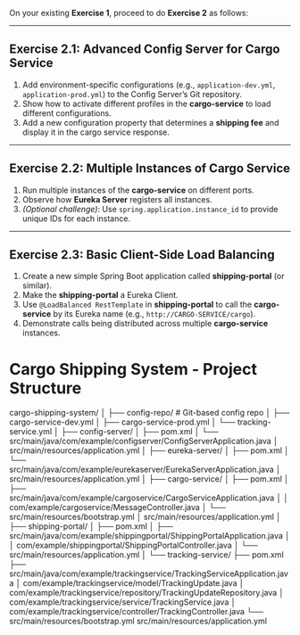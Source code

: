 On your existing **Exercise 1**, proceed to do **Exercise 2** as follows:

---

## Exercise 2.1: Advanced Config Server for Cargo Service

1. Add environment-specific configurations (e.g., `application-dev.yml`, `application-prod.yml`) to the Config Server’s Git repository.  
2. Show how to activate different profiles in the **cargo-service** to load different configurations.  
3. Add a new configuration property that determines a **shipping fee** and display it in the cargo service response.  

---

## Exercise 2.2: Multiple Instances of Cargo Service

1. Run multiple instances of the **cargo-service** on different ports.  
2. Observe how **Eureka Server** registers all instances.  
3. *(Optional challenge)*: Use `spring.application.instance_id` to provide unique IDs for each instance.  

---

## Exercise 2.3: Basic Client-Side Load Balancing

1. Create a new simple Spring Boot application called **shipping-portal** (or similar).  
2. Make the **shipping-portal** a Eureka Client.  
3. Use `@LoadBalanced RestTemplate` in **shipping-portal** to call the **cargo-service** by its Eureka name (e.g., `http://CARGO-SERVICE/cargo`).  
4. Demonstrate calls being distributed across multiple **cargo-service** instances.  



# Cargo Shipping System - Project Structure

cargo-shipping-system/
│
├── config-repo/ # Git-based config repo
│ ├── cargo-service-dev.yml
│ ├── cargo-service-prod.yml
│ └── tracking-service.yml
│
├── config-server/
│ ├── pom.xml
│ └── src/main/java/com/example/configserver/ConfigServerApplication.java
│     src/main/resources/application.yml
│
├── eureka-server/
│ ├── pom.xml
│ └── src/main/java/com/example/eurekaserver/EurekaServerApplication.java
│     src/main/resources/application.yml
│
├── cargo-service/
│ ├── pom.xml
│ ├── src/main/java/com/example/cargoservice/CargoServiceApplication.java
│ │   com/example/cargoservice/MessageController.java
│ └── src/main/resources/bootstrap.yml
│     src/main/resources/application.yml
│
├── shipping-portal/
│ ├── pom.xml
│ ├── src/main/java/com/example/shippingportal/ShippingPortalApplication.java
│ │    com/example/shippingportal/ShippingPortalController.java
│ └── src/main/resources/application.yml
│
└── tracking-service/
├── pom.xml
├── src/main/java/com/example/trackingservice/TrackingServiceApplication.java
│   com/example/trackingservice/model/TrackingUpdate.java
│   com/example/trackingservice/repository/TrackingUpdateRepository.java
│   com/example/trackingservice/service/TrackingService.java
│   com/example/trackingservice/controller/TrackingController.java
└── src/main/resources/bootstrap.yml
    src/main/resources/application.yml
